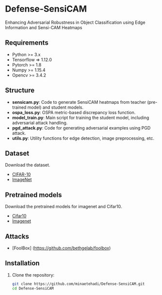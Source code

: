 # Defense-SensiCAM
Enhancing Adversarial Robustness in Object Classification using Edge Information and Sensi-CAM Heatmaps
## Requirements
- Python >= 3.x
- Tensorflow => 1.12.0
- Pytorch >= 1.8
- Numpy >= 1.15.4
- Opencv >= 3.4.2
## Structure
- **sensicam.py**: Code to generate SensiCAM heatmaps from teacher (pre-trained model) and student models.
- **ospa_loss.py**: OSPA metric-based discrepancy loss function.
- **model_train.py**: Main script for training the student model, including adversarial attack handling.
- **pgd_attack.py**: Code for generating adversarial examples using PGD attack.
- **utils.py**: Utility functions for edge detection, image preprocessing, etc.
## Dataset
Download the dataset.
- [CIFAR-10](http://www.cs.toronto.edu/~kriz/cifar-10-python.tar.gz)
- [ImageNet](https://image-net.org/download)

## Pretrained models
Download the pretrained models for imagenet and Cifar10.
- [Cifar10](https://github.com/MadryLab/cifar10_challenge/tree/master)
- [Imagenet](https://github.com/MadryLab/robustness/tree/master/robustness/imagenet_models)

## Attacks
- [FoolBox] (https://github.com/bethgelab/foolbox)
 ## Installation
1. Clone the repository:
    ```bash
    git clone https://github.com/minaetehadi/Defense-SensiCAM.git
    cd Defense-SensiCAM
    ```

    
